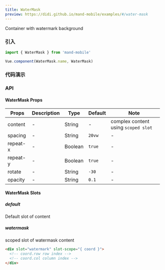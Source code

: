 ```yaml
---
title: WaterMask
preview: https://didi.github.io/mand-mobile/examples/#/water-mask
---
```


Container with watermark background

### 引入

```javascript
import { WaterMask } from 'mand-mobile'

Vue.component(WaterMask.name, WaterMask)
```

### 代码演示
<!-- DEMO -->

### API

#### WaterMask Props
|Props | Description | Type | Default | Note |
|----|-----|------|------ |------|
|content|-|String|-|complex content using `scoped slot`|
|spacing|-|String|`20vw`|-|
|repeat-x|-|Boolean|`true`|-|
|repeat-y|-|Boolean|`true`|-|
|rotate|-|String|`-30`|-|
|opacity|-|String|`0.1`|-|

#### WaterMask Slots

##### default
Default slot of content

##### watermask
scoped slot of watermask content

```html
<div slot="watermark" slot-scope="{ coord }">
  <!-- coord.row row index -->
  <!-- coord.col column index -->
</div>
```
